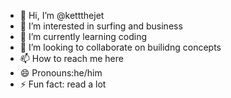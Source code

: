 - 👋 Hi, I’m @kettthejet
- 👀 I’m interested in surfing and business
- 🌱 I’m currently learning coding
- 💞️ I’m looking to collaborate on builidng concepts
- 📫 How to reach me here
- 😄 Pronouns:he/him
- ⚡ Fun fact: read a lot 

<!---
kettthejet/kettthejet is a ✨ special ✨ repository because its `README.md` (this file) appears on your GitHub profile.
You can click the Preview link to take a look at your changes.
--->
